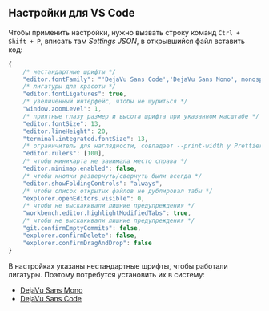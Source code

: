 ## Настройки для VS Code
Чтобы применить настройки, нужно вызвать строку команд `Ctrl + Shift + P`, вписать там _Settings JSON_, в открывшийся файл вставить код:

```js
{
    /* нестандартные шрифты */
    "editor.fontFamily": "'DejaVu Sans Code','DejaVu Sans Mono', monospace",
    /* лигатуры для красоты */
    "editor.fontLigatures": true,
    /* увеличенный интерфейс, чтобы не щуриться */
    "window.zoomLevel": 1,
    /* приятные глазу размер и высота шрифта при указанном масштабе */
    "editor.fontSize": 13,
    "editor.lineHeight": 20,
    "terminal.integrated.fontSize": 13,
    /* ограничитель для наглядности, совпадает --print-width у Prettier */
    "editor.rulers": [100],
    /* чтобы миникарта не занимала место справа */
    "editor.minimap.enabled": false,
    /* чтобы кнопки развернуть/свернуть были всегда */
    "editor.showFoldingControls": "always",
    /* чтобы список открытых файлов не дублировал табы */
    "explorer.openEditors.visible": 0,
    /* чтобы не выскакивали лишние предупреждения */
    "workbench.editor.highlightModifiedTabs": true,
    /* чтобы не выскакивали лишние предупреждения */
    "git.confirmEmptyCommits": false,
    "explorer.confirmDelete": false,
    "explorer.confirmDragAndDrop": false
}
```

В настройках указаны нестандартные шрифты, чтобы работали лигатуры. Поэтому потребутся установить их в систему:
* [DejaVu Sans Mono](https://dejavu-fonts.github.io/)
* [DejaVu Sans Code](https://github.com/SSNikolaevich/DejaVuSansCode)
